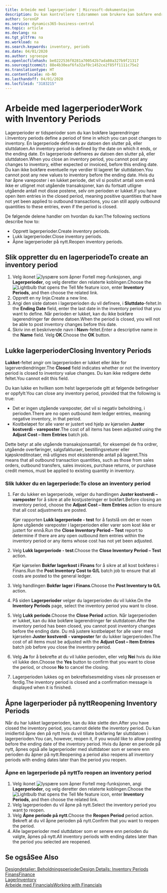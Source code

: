 ```yaml
---
title: Arbeide med lagerperioder | Microsoft-dokumentasjon
description: Du kan kontrollere tidsrammen som brukere kan bokføre endringer i lageret, ved å definere lagerperioder.
author: SorenGP
ms.service: dynamics365-business-central
ms.topic: article
ms.devlang: na
ms.tgt_pltfrm: na
ms.workload: na
ms.search.keywords: inventory, periods
ms.date: 04/01/2020
ms.author: sgroespe
ms.openlocfilehash: be0222536f0281a700542b7ada80a327b9f21317
ms.sourcegitcommit: 88e4b30eaf6fa32af0c1452ce2f85ff1111c75e2
ms.translationtype: HT
ms.contentlocale: nb-NO
ms.lasthandoff: 04/01/2020
ms.locfileid: "3183215"
---
```

# <a name="work-with-inventory-periods"></a><span data-ttu-id="b1dd0-103">Arbeide med lagerperioder</span><span class="sxs-lookup"><span data-stu-id="b1dd0-103">Work with Inventory Periods</span></span>
<span data-ttu-id="b1dd0-104">Lagerperioder er tidsperioder som du kan bokføre lagerendringer i.</span><span class="sxs-lookup"><span data-stu-id="b1dd0-104">Inventory periods define a period of time in which you can post changes to inventory.</span></span> <span data-ttu-id="b1dd0-105">En lagerperiode defineres av datoen den slutter på, eller sluttdatoen.</span><span class="sxs-lookup"><span data-stu-id="b1dd0-105">An inventory period is defined by the date on which it ends, or the ending date.</span></span> <span data-ttu-id="b1dd0-106">En lagerperiode defineres av datoen den slutter på, eller sluttdatoen.</span><span class="sxs-lookup"><span data-stu-id="b1dd0-106">When you close an inventory period, you cannot post any changes to inventory, either expected or invoiced, before this ending date.</span></span> <span data-ttu-id="b1dd0-107">Du kan ikke bokføre eventuelle nye verdier til lageret før sluttdatoen.</span><span class="sxs-lookup"><span data-stu-id="b1dd0-107">You cannot post any new values to inventory before the ending date.</span></span> <span data-ttu-id="b1dd0-108">Hvis du har åpne vareposter i en lukket periode, det vil si positivt antall som ennå ikke er utlignet mot utgående transaksjoner, kan du fortsatt utligne utgående antall mot disse postene, selv om perioden er lukket.</span><span class="sxs-lookup"><span data-stu-id="b1dd0-108">If you have open item entries in the closed period, meaning positive quantities that have not yet been applied to outbound transactions, you can still apply outbound quantities to these entries, even if the period is closed.</span></span>  

<span data-ttu-id="b1dd0-109">De følgende delene handler om hvordan du kan:</span><span class="sxs-lookup"><span data-stu-id="b1dd0-109">The following sections describe how to:</span></span>

* <span data-ttu-id="b1dd0-110">Opprett lagerperioder.</span><span class="sxs-lookup"><span data-stu-id="b1dd0-110">Create inventory periods.</span></span>  
* <span data-ttu-id="b1dd0-111">Lukk lagerperioder.</span><span class="sxs-lookup"><span data-stu-id="b1dd0-111">Close inventory periods.</span></span>  
* <span data-ttu-id="b1dd0-112">Åpne lagerperioder på nytt.</span><span class="sxs-lookup"><span data-stu-id="b1dd0-112">Reopen inventory periods.</span></span>  

## <a name="to-create-an-inventory-period"></a><span data-ttu-id="b1dd0-113">Slik oppretter du en lagerperiode</span><span class="sxs-lookup"><span data-stu-id="b1dd0-113">To create an inventory period</span></span>  
1. <span data-ttu-id="b1dd0-114">Velg ikonet ![lyspære som åpner Fortell meg-funksjonen](media/ui-search/search_small.png "Fortell hva du vil gjøre"), angi **Lagerperioder**, og velg deretter den relaterte koblingen.</span><span class="sxs-lookup"><span data-stu-id="b1dd0-114">Choose the ![Lightbulb that opens the Tell Me feature](media/ui-search/search_small.png "Tell me what you want to do") icon, enter **Inventory Periods**, and then choose the related link.</span></span>  
2. <span data-ttu-id="b1dd0-115">Opprett en ny linje.</span><span class="sxs-lookup"><span data-stu-id="b1dd0-115">Create a new line.</span></span>  
3. <span data-ttu-id="b1dd0-116">Angi den siste datoen i lagerperioden du vil definere, i **Sluttdato**-feltet.</span><span class="sxs-lookup"><span data-stu-id="b1dd0-116">In the **Ending Date** field, enter the last date in the inventory period that you want to define.</span></span> <span data-ttu-id="b1dd0-117">Når perioden er lukket, kan du ikke bokføre lagerendringer før denne datoen.</span><span class="sxs-lookup"><span data-stu-id="b1dd0-117">When the period is closed, you will not be able to post inventory changes before this date.</span></span>  
4. <span data-ttu-id="b1dd0-118">Skriv inn et beskrivende navn i **Navn**-feltet.</span><span class="sxs-lookup"><span data-stu-id="b1dd0-118">Enter a descriptive name in the **Name** field.</span></span> <span data-ttu-id="b1dd0-119">Velg **OK**.</span><span class="sxs-lookup"><span data-stu-id="b1dd0-119">Choose the **OK** button.</span></span>  

## <a name="closing-inventory-periods"></a><span data-ttu-id="b1dd0-120">Lukke lagerperioder</span><span class="sxs-lookup"><span data-stu-id="b1dd0-120">Closing Inventory Periods</span></span>  
<span data-ttu-id="b1dd0-121">**Lukket**-feltet angir om lagerperioden er lukket eller ikke for lagerverdiendringer.</span><span class="sxs-lookup"><span data-stu-id="b1dd0-121">The **Closed** field indicates whether or not the inventory period is closed to inventory value changes.</span></span> <span data-ttu-id="b1dd0-122">Du kan ikke redigere dette feltet.</span><span class="sxs-lookup"><span data-stu-id="b1dd0-122">You cannot edit this field.</span></span>  

<span data-ttu-id="b1dd0-123">Du kan lukke en hvilken som helst lagerperiode gitt at følgende betingelser er oppfylt:</span><span class="sxs-lookup"><span data-stu-id="b1dd0-123">You can close any inventory period, provided that the following is true:</span></span>  

* <span data-ttu-id="b1dd0-124">Det er ingen utgående vareposter, det vil si negativ beholdning, i perioden.</span><span class="sxs-lookup"><span data-stu-id="b1dd0-124">There are no open outbound item ledger entries, meaning negative inventory, in that period.</span></span>  
* <span data-ttu-id="b1dd0-125">Kostbeløpet for alle varer er justert ved hjelp av kjørselen **Juster kostverdi - vareposter**.</span><span class="sxs-lookup"><span data-stu-id="b1dd0-125">The cost of all items has been adjusted using the **Adjust Cost – Item Entries** batch job.</span></span>  

<span data-ttu-id="b1dd0-126">Dette betyr at alle utgående transaksjonsantall, for eksempel de fra ordrer, utgående overføringer, salgsfakturaer, bestillingsreturer eller kjøpskreditnotaer, må utlignes mot eksisterende antall på lageret.</span><span class="sxs-lookup"><span data-stu-id="b1dd0-126">This means that all outbound transaction quantities, such as those from sales orders, outbound transfers, sales invoices, purchase returns, or purchase credit memos, must be applied to existing quantity in inventory.</span></span>  

### <a name="to-close-an-inventory-period"></a><span data-ttu-id="b1dd0-127">Slik lukker du en lagerperiode:</span><span class="sxs-lookup"><span data-stu-id="b1dd0-127">To close an inventory period</span></span>  
1. <span data-ttu-id="b1dd0-128">Før du lukker en lagerperiode, velger du handlingen **Juster kostverdi – vareposter** for å sikre at alle kostjusteringer er bokført.</span><span class="sxs-lookup"><span data-stu-id="b1dd0-128">Before closing an inventory period, choose the **Adjust Cost – Item Entries** action to ensure that all cost adjustments are posted.</span></span>

     <span data-ttu-id="b1dd0-129">Kjør rapporten **Lukk lagerperiode - test** for å fastslå om det er noen åpne utgående vareposter i lagerperioden eller varer som kost ikke er justert for ennå.</span><span class="sxs-lookup"><span data-stu-id="b1dd0-129">Run the **Close Inventory Period – Test** report to determine if there are any open outbound item entries within the inventory period or any items whose cost has not yet been adjusted.</span></span>  
2. <span data-ttu-id="b1dd0-130">Velg **Lukk lagerperiode - test**.</span><span class="sxs-lookup"><span data-stu-id="b1dd0-130">Choose the **Close Inventory Period – Test** action.</span></span>  

     <span data-ttu-id="b1dd0-131">Kjør kjørselen **Bokfør lagerkost i Finans** for å sikre at all kost bokføres i Finans.</span><span class="sxs-lookup"><span data-stu-id="b1dd0-131">Run the **Post Inventory Cost to G/L** batch job to ensure that all costs are posted to the general ledger.</span></span>  
3. <span data-ttu-id="b1dd0-132">Velg handlingen **Bokfør lager i Finans**.</span><span class="sxs-lookup"><span data-stu-id="b1dd0-132">Choose the **Post Inventory to G/L** action.</span></span>  
4. <span data-ttu-id="b1dd0-133">På siden **Lagerperioder** velger du lagerperioden du vil lukke.</span><span class="sxs-lookup"><span data-stu-id="b1dd0-133">On the **Inventory Periods** page, select the inventory period you want to close.</span></span>  
5. <span data-ttu-id="b1dd0-134">Velg **Lukk periode**.</span><span class="sxs-lookup"><span data-stu-id="b1dd0-134">Choose the **Close Period** action.</span></span> <span data-ttu-id="b1dd0-135">Når lagerperioden er lukket, kan du ikke bokføre lagerendringer før sluttdatoen.</span><span class="sxs-lookup"><span data-stu-id="b1dd0-135">After the inventory period has been closed, you cannot post inventory changes before the ending date.</span></span> <span data-ttu-id="b1dd0-136">Du må justere kostbeløpet for alle varer med kjørselen **Juster kostverdi - vareposter** før du lukker lagerperioden.</span><span class="sxs-lookup"><span data-stu-id="b1dd0-136">The cost of all items must be adjusted with the **Adjust Cost – Item Entries** batch job before you close the inventory period.</span></span>  
6. <span data-ttu-id="b1dd0-137">Velg **Ja** for å bekrefte at du vil lukke perioden, eller velg **Nei** hvis du ikke vil lukke den.</span><span class="sxs-lookup"><span data-stu-id="b1dd0-137">Choose the **Yes** button to confirm that you want to close the period, or choose **No** to cancel the closing.</span></span>  
7. <span data-ttu-id="b1dd0-138">Lagerperioden lukkes og en bekreftelsesmelding vises når prosessen er ferdig.</span><span class="sxs-lookup"><span data-stu-id="b1dd0-138">The inventory period is closed and a confirmation message is displayed when it is finished.</span></span>  

## <a name="reopening-inventory-periods"></a><span data-ttu-id="b1dd0-139">Åpne lagerperioder på nytt</span><span class="sxs-lookup"><span data-stu-id="b1dd0-139">Reopening Inventory Periods</span></span>  
<span data-ttu-id="b1dd0-140">Når du har lukket lagerperioden, kan du ikke slette den.</span><span class="sxs-lookup"><span data-stu-id="b1dd0-140">After you have closed the inventory period, you cannot delete the inventory period.</span></span> <span data-ttu-id="b1dd0-141">Du kan imidlertid åpne den på nytt hvis du vil tillate bokføring før sluttdatoen i lagerperioden.</span><span class="sxs-lookup"><span data-stu-id="b1dd0-141">You can, however, reopen it, if you would like to allow posting before the ending date of the inventory period.</span></span> <span data-ttu-id="b1dd0-142">Hvis du åpner en periode på nytt, åpnes også alle lagerperioder med sluttdatoer som er senere enn perioden du åpner på nytt.</span><span class="sxs-lookup"><span data-stu-id="b1dd0-142">Reopening a period also reopens all inventory periods with ending dates later than the period you reopen.</span></span>  

### <a name="to-reopen-an-inventory-period"></a><span data-ttu-id="b1dd0-143">Åpne en lagerperiode på nytt</span><span class="sxs-lookup"><span data-stu-id="b1dd0-143">To reopen an inventory period</span></span>  
1. <span data-ttu-id="b1dd0-144">Velg ikonet ![lyspære som åpner Fortell meg-funksjonen](media/ui-search/search_small.png "Fortell hva du vil gjøre"), angi **Lagerperioder**, og velg deretter den relaterte koblingen.</span><span class="sxs-lookup"><span data-stu-id="b1dd0-144">Choose the ![Lightbulb that opens the Tell Me feature](media/ui-search/search_small.png "Tell me what you want to do") icon, enter **Inventory Periods**, and then choose the related link.</span></span>  
2. <span data-ttu-id="b1dd0-145">Velg lagerperioden du vil åpne på nytt.</span><span class="sxs-lookup"><span data-stu-id="b1dd0-145">Select the inventory period you want to reopen.</span></span>  
3. <span data-ttu-id="b1dd0-146">Velg **Åpne periode på nytt**.</span><span class="sxs-lookup"><span data-stu-id="b1dd0-146">Choose the **Reopen Period** period action.</span></span> <span data-ttu-id="b1dd0-147">Bekreft at du vil åpne perioden på nytt.</span><span class="sxs-lookup"><span data-stu-id="b1dd0-147">Confirm that you want to reopen the period.</span></span>  
4. <span data-ttu-id="b1dd0-148">Alle lagerperioder med sluttdatoer som er senere enn perioden du valgte, åpnes på nytt.</span><span class="sxs-lookup"><span data-stu-id="b1dd0-148">All inventory periods with ending dates later than the period you selected are reopened.</span></span>  

## <a name="see-also"></a><span data-ttu-id="b1dd0-149">Se også</span><span class="sxs-lookup"><span data-stu-id="b1dd0-149">See Also</span></span>  
[<span data-ttu-id="b1dd0-150">Designdetaljer: Beholdningsperioder</span><span class="sxs-lookup"><span data-stu-id="b1dd0-150">Design Details: Inventory Periods</span></span>](design-details-inventory-periods.md)  
[<span data-ttu-id="b1dd0-151">Finans</span><span class="sxs-lookup"><span data-stu-id="b1dd0-151">Finance</span></span>](finance.md)  
[<span data-ttu-id="b1dd0-152">Lager</span><span class="sxs-lookup"><span data-stu-id="b1dd0-152">Inventory</span></span>](inventory-manage-inventory.md)  
[<span data-ttu-id="b1dd0-153">Arbeide med Financials</span><span class="sxs-lookup"><span data-stu-id="b1dd0-153">Working with Financials</span></span>](ui-work-product.md)

